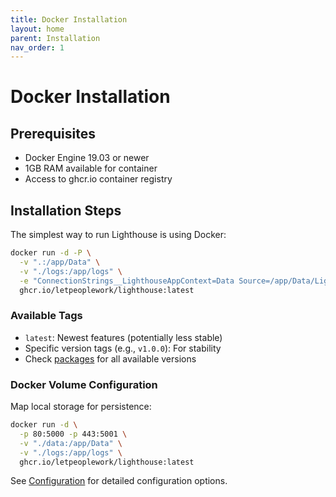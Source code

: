 ```yaml
---
title: Docker Installation
layout: home
parent: Installation
nav_order: 1
---
```


# Docker Installation

## Prerequisites
- Docker Engine 19.03 or newer
- 1GB RAM available for container
- Access to ghcr.io container registry

## Installation Steps

The simplest way to run Lighthouse is using Docker:

```bash
docker run -d -P \
  -v ".:/app/Data" \
  -v "./logs:/app/logs" \
  -e "ConnectionStrings__LighthouseAppContext=Data Source=/app/Data/LighthouseAppContext.db" \
  ghcr.io/letpeoplework/lighthouse:latest
```

### Available Tags
- `latest`: Newest features (potentially less stable)
- Specific version tags (e.g., `v1.0.0`): For stability
- Check [packages](https://github.com/orgs/LetPeopleWork/packages?repo_name=Lighthouse) for all available versions

### Docker Volume Configuration

Map local storage for persistence:
```bash
docker run -d \
  -p 80:5000 -p 443:5001 \
  -v "./data:/app/Data" \
  -v "./logs:/app/logs" \
  ghcr.io/letpeoplework/lighthouse:latest
```

See [Configuration](../configuration.md) for detailed configuration options.
